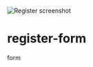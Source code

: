 ![Register screenshot](https://github.com/v3ri90/register-form/assets/106099406/0fe77495-542e-4310-a395-f1ac32863ad5)
# register-form
form
